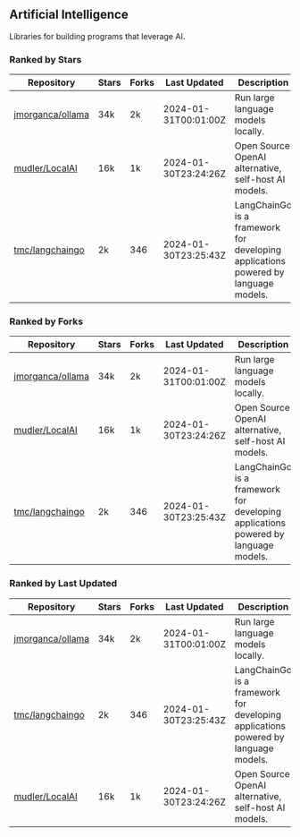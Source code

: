 ## Artificial Intelligence

Libraries for building programs that leverage AI.

### Ranked by Stars

| Repository | Stars | Forks | Last Updated | Description | 
|------------|-------|-------|--------------|-------------|
| [jmorganca/ollama](https://github.com/jmorganca/ollama) | 34k | 2k | 2024-01-31T00:01:00Z |  Run large language models locally. |
| [mudler/LocalAI](https://github.com/mudler/LocalAI) | 16k | 1k | 2024-01-30T23:24:26Z |  Open Source OpenAI alternative, self-host AI models. |
| [tmc/langchaingo](https://github.com/tmc/langchaingo) | 2k | 346 | 2024-01-30T23:25:43Z |  LangChainGo is a framework for developing applications powered by language models. |

### Ranked by Forks

| Repository | Stars | Forks | Last Updated | Description | 
|------------|-------|-------|--------------|-------------|
| [jmorganca/ollama](https://github.com/jmorganca/ollama) | 34k | 2k | 2024-01-31T00:01:00Z |  Run large language models locally. |
| [mudler/LocalAI](https://github.com/mudler/LocalAI) | 16k | 1k | 2024-01-30T23:24:26Z |  Open Source OpenAI alternative, self-host AI models. |
| [tmc/langchaingo](https://github.com/tmc/langchaingo) | 2k | 346 | 2024-01-30T23:25:43Z |  LangChainGo is a framework for developing applications powered by language models. |

### Ranked by Last Updated

| Repository | Stars | Forks | Last Updated | Description | 
|------------|-------|-------|--------------|-------------|
| [jmorganca/ollama](https://github.com/jmorganca/ollama) | 34k | 2k | 2024-01-31T00:01:00Z |  Run large language models locally. |
| [tmc/langchaingo](https://github.com/tmc/langchaingo) | 2k | 346 | 2024-01-30T23:25:43Z |  LangChainGo is a framework for developing applications powered by language models. |
| [mudler/LocalAI](https://github.com/mudler/LocalAI) | 16k | 1k | 2024-01-30T23:24:26Z |  Open Source OpenAI alternative, self-host AI models. |

